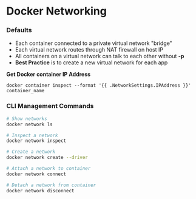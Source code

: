 # Docker Networking 

### Defaults 

* Each container connected to a private virtual network "bridge" 
* Each virtual network routes through NAT firewall on host IP 
* All containers on a virtual network can talk to each other without **-p**
* **Best Practice** is to create a new virtual network for each app

**Get Docker container IP Address**
```docker
docker container inspect --format '{{ .NetworkSettings.IPAddress }}' container_name
```

### CLI Management Commands 
```bash 
# Show networks 
docker network ls

# Inspect a network 
docker network inspect

# Create a network 
docker network create --driver

# Attach a network to container 
docker network connect 

# Detach a network from container 
docker network disconnect
```

